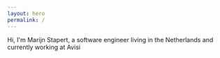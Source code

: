 ```yaml
---
layout: hero
permalink: /
---
```

Hi, I'm Marijn Stapert, a <span class="color-primary">software engineer</span> living in the Netherlands and currently working at Avisi
